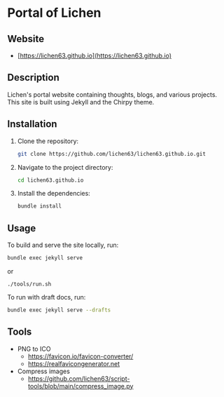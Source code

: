 # Portal of Lichen

## Website

- [https://lichen63.github.io](https://lichen63.github.io)

## Description

Lichen's portal website containing thoughts, blogs, and various projects. This site is built using Jekyll and the Chirpy theme.

## Installation

1. Clone the repository:

    ```sh
    git clone https://github.com/lichen63/lichen63.github.io.git
    ```

2. Navigate to the project directory:

    ```sh
    cd lichen63.github.io
    ```

3. Install the dependencies:

    ```sh
    bundle install
    ```

## Usage

To build and serve the site locally, run:

```sh
bundle exec jekyll serve
```
or 
```
./tools/run.sh
```

To run with draft docs, run:
```sh
bundle exec jekyll serve --drafts
```

## Tools

- PNG to ICO
  - https://favicon.io/favicon-converter/
  - https://realfavicongenerator.net
- Compress images
  - https://github.com/lichen63/script-tools/blob/main/compress_image.py